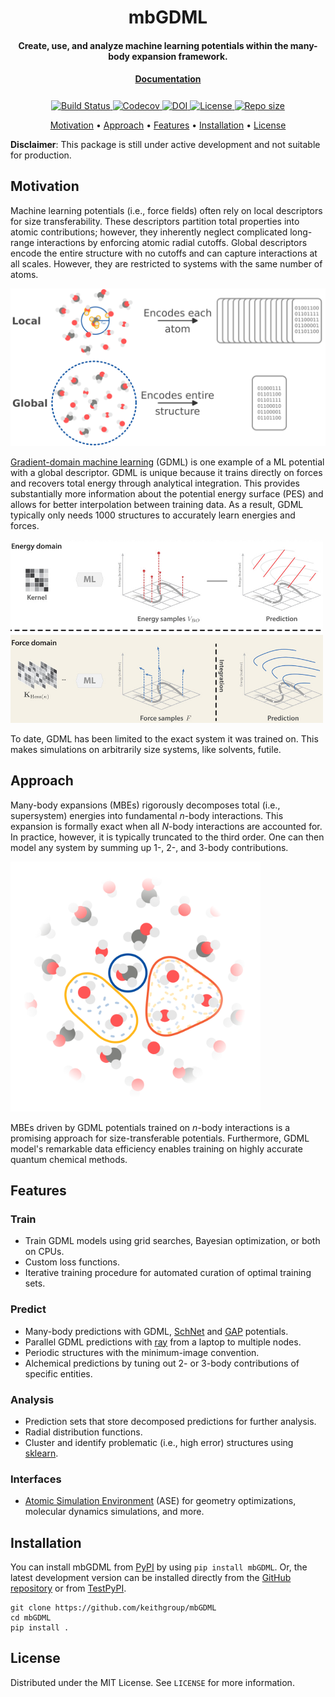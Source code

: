 <h1 align="center">mbGDML</h1>

<h4 align="center">Create, use, and analyze machine learning potentials within the many-body expansion framework.</h4>

<h4 align="center" style="padding-bottom: 0.5em;"><a href="https://keithgroup.github.io/mbGDML">Documentation</a></h4>

<p align="center">
    <a href="https://github.com/keithgroup/mbGDML/actions/workflows/python-package.yml">
        <img src="https://github.com/keithgroup/mbGDML/actions/workflows/python-package.yml/badge.svg" alt="Build Status ">
    </a>
    <a href="https://codecov.io/gh/keithgroup/mbGDML">
        <img src="https://codecov.io/gh/keithgroup/mbGDML/branch/main/graph/badge.svg?token=P643JEUWZC" alt="Codecov">
    </a>
    <a href="https://doi.org/10.5281/zenodo.6270373">
        <img src="https://zenodo.org/badge/DOI/10.5281/zenodo.6270373.svg" alt="DOI">
    </a>
    <a href="https://github.com/keithgroup/mbGDML/blob/main/LICENSE" target="_blank">
        <img src="https://img.shields.io/github/license/keithgroup/mbGDML" alt="License">
    </a>
    <a href="https://github.com/keithgroup/mbGDML" target="_blank">
        <img src="https://img.shields.io/github/repo-size/keithgroup/mbGDML" alt="Repo size">
    </a>
</p>

<p align="center">
    <a href="#motivation">Motivation</a> •
    <a href="#approach">Approach</a> •
    <a href="#features">Features</a>  •
    <a href="#installation">Installation</a>  •
    <a href="#license">License</a>
</p>

**Disclaimer**: This package is still under active development and not suitable for production.

## Motivation

Machine learning potentials (i.e., force fields) often rely on local descriptors for size transferability.
These descriptors partition total properties into atomic contributions; however, they inherently neglect complicated long-range interactions by enforcing atomic radial cutoffs.
Global descriptors encode the entire structure with no cutoffs and can capture interactions at all scales.
However, they are restricted to systems with the same number of atoms.

<img src="https://github.com/keithgroup/mbGDML/blob/main/docs/source/images/descriptors/global-vs-local-descriptor.png?raw=true" width="600"/>

[Gradient-domain machine learning](http://www.sgdml.org/) (GDML) is one example of a ML potential with a global descriptor.
GDML is unique because it trains directly on forces and recovers total energy through analytical integration.
This provides substantially more information about the potential energy surface (PES) and allows for better interpolation between training data.
As a result, GDML typically only needs 1000 structures to accurately learn energies and forces.

<img src="https://github.com/keithgroup/mbGDML/blob/main/docs/source/images/gdml-concept-e-vs-f-train.png?raw=true" width="500"/>

To date, GDML has been limited to the exact system it was trained on.
This makes simulations on arbitrarily size systems, like solvents, futile.

## Approach

Many-body expansions (MBEs) rigorously decomposes total (i.e., supersystem) energies into fundamental *n*-body interactions.
This expansion is formally exact when all *N*-body interactions are accounted for.
In practice, however, it is typically truncated to the third order.
One can then model any system by summing up 1-, 2-, and 3-body contributions.

<img src="https://github.com/keithgroup/mbGDML/blob/main/docs/source/images/explicit-water-methanol-mbe-allorders.svg?raw=true" width="400"/>

MBEs driven by GDML potentials trained on *n*-body interactions is a promising approach for size-transferable potentials.
Furthermore, GDML model's remarkable data efficiency enables training on highly accurate quantum chemical methods.

## Features

### Train

- Train GDML models using grid searches, Bayesian optimization, or both on CPUs.
- Custom loss functions.
- Iterative training procedure for automated curation of optimal training sets.

### Predict

- Many-body predictions with GDML, [SchNet](https://schnetpack.readthedocs.io/en/stable/) and [GAP](https://libatoms.github.io/GAP/) potentials.
- Parallel GDML predictions with [ray](https://docs.ray.io/en/latest/) from a laptop to multiple nodes.
- Periodic structures with the minimum-image convention.
- Alchemical predictions by tuning out 2- or 3-body contributions of specific entities.

### Analysis

- Prediction sets that store decomposed predictions for further analysis.
- Radial distribution functions.
- Cluster and identify problematic (i.e., high error) structures using [sklearn](https://scikit-learn.org/stable/index.html).

### Interfaces

- [Atomic Simulation Environment](https://wiki.fysik.dtu.dk/ase/) (ASE) for geometry optimizations, molecular dynamics simulations, and more.

## Installation

You can install mbGDML from [PyPI](https://pypi.org/project/mbGDML/) by using `pip install mbGDML`.
Or, the latest development version can be installed directly from the [GitHub repository](https://github.com/keithgroup/mbGDML) or from [TestPyPI](https://test.pypi.org/project/mbGDML/).

```text
git clone https://github.com/keithgroup/mbGDML
cd mbGDML
pip install .
```

## License

Distributed under the MIT License. See `LICENSE` for more information.

